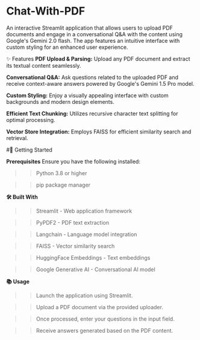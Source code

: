 # Chat-With-PDF
An interactive Streamlit application that allows users to upload PDF documents and engage in a conversational Q&A with the content using Google's Gemini 2.0 flash. The app features an intuitive interface with custom styling for an enhanced user experience.

✨ Features
**PDF Upload & Parsing:** Upload any PDF document and extract its textual content seamlessly.

**Conversational Q&A:** Ask questions related to the uploaded PDF and receive context-aware answers powered by Google's Gemini 1.5 Pro model.

**Custom Styling:** Enjoy a visually appealing interface with custom backgrounds and modern design elements.

**Efficient Text Chunking:** Utilizes recursive character text splitting for optimal processing.

**Vector Store Integration:** Employs FAISS for efficient similarity search and retrieval.

#🚀 Getting Started

**Prerequisites**
Ensure you have the following installed:

>> Python 3.8 or higher

>> pip package manager

**🛠️ Built With**
>> Streamlit - Web application framework

>> PyPDF2 - PDF text extraction

>> Langchain - Language model integration

>> FAISS - Vector similarity search

>> HuggingFace Embeddings - Text embeddings

>> Google Generative AI - Conversational AI model

**📚 Usage**
>> Launch the application using Streamlit.

>> Upload a PDF document via the provided uploader.

>> Once processed, enter your questions in the input field.

>> Receive answers generated based on the PDF content.
